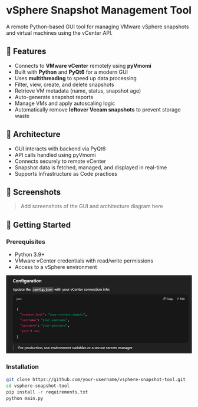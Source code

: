 # vSphere Snapshot Management Tool

A remote Python-based GUI tool for managing VMware vSphere snapshots and virtual machines using the vCenter API.

## 🔧 Features

- Connects to **VMware vCenter** remotely using **pyVmomi**
- Built with **Python** and **PyQt6** for a modern GUI
- Uses **multithreading** to speed up data processing
- Filter, view, create, and delete snapshots
- Retrieve VM metadata (name, status, snapshot age)
- Auto-generate snapshot reports
- Manage VMs and apply autoscaling logic
- Automatically remove **leftover Veeam snapshots** to prevent storage waste

## 🧱 Architecture

- GUI interacts with backend via PyQt6
- API calls handled using pyVmomi
- Connects securely to remote vCenter
- Snapshot data is fetched, managed, and displayed in real-time
- Supports Infrastructure as Code practices

## 📸 Screenshots

> Add screenshots of the GUI and architecture diagram here

## 🚀 Getting Started

### Prerequisites

- Python 3.9+
- VMware vCenter credentials with read/write permissions
- Access to a vSphere environment

![Architecture Diagram](Perm.png)

### Installation

```bash
git clone https://github.com/your-username/vsphere-snapshot-tool.git
cd vsphere-snapshot-tool
pip install -r requirements.txt
python main.py
    
